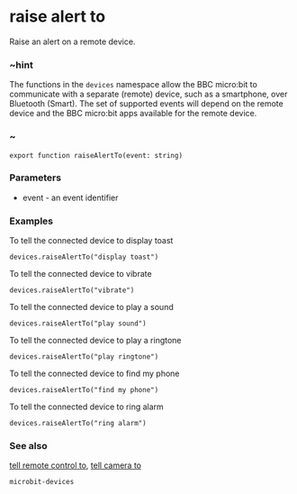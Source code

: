 # raise alert to

Raise an alert on a remote device.

### ~hint

The functions in the ``devices`` namespace allow the BBC micro:bit to communicate with a separate (remote) device, 
such as a smartphone, over Bluetooth (Smart).
The set of supported events will depend on the remote device and the BBC micro:bit apps available for the remote device.

### ~


```sig
export function raiseAlertTo(event: string)
```

### Parameters

* event - an event identifier

### Examples

To tell the connected device to display toast

```blocks
devices.raiseAlertTo("display toast")
```

To tell the connected device to vibrate

```blocks
devices.raiseAlertTo("vibrate")
```

To tell the connected device to play a sound

```blocks
devices.raiseAlertTo("play sound")
```

To tell the connected device to play a ringtone

```blocks
devices.raiseAlertTo("play ringtone")
```

To tell the connected device to find my phone

```blocks
devices.raiseAlertTo("find my phone")
```

To tell the connected device to ring alarm

```blocks
devices.raiseAlertTo("ring alarm")
```

### See also

[tell remote control to](/reference/devices/tell-remote-control-to), [tell camera to](/reference/devices/tell-camera-to)

```package
microbit-devices
```